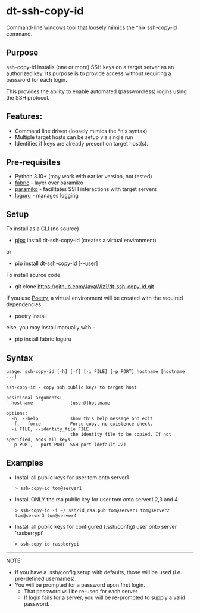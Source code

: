 # dt-ssh-copy-id

Command-line windows tool that loosely mimics the *nix ssh-copy-id command.


## Purpose

ssh-copy-id installs (one or more) SSH keys on a target server as an authorized key. Its purpose is to provide access without requiring a password for each login. 

This provides the ability to enable automated (passwordless) logins using the SSH protocol.

## Features:

- Command line driven (loosely mimics the *nix syntax)
- Multiple target hosts can be setup via single run
- Identifies if keys are already present on target host(s).

## Pre-requisites

- Python 3.10+ (may work with earlier version, not tested)
- [fabric](https://www.fabfile.org/) - layer over paramiko
- [paramiko](https://www.paramiko.org/) - facilitates SSH interactions with target servers
- [loguru](https://github.com/Delgan/loguru) - manages logging

## Setup
To install as a CLI (no source)
- [pipx](https://github.com/pypa/pipx) install dt-ssh-copy-id   (creates a virtual environment)

or

- pip install dt-ssh-copy-id [--user]


To install source code
- git clone https://github.com/JavaWiz1/dt-ssh-copy-id.git

If you use [Poetry](https://python-poetry.org/), a virtual environment will be created with the required dependencies.
- poetry install

else, you may install manually with - 
- pip install fabric loguru


## Syntax
```
usage: ssh-copy-id [-h] [-f] [-i FILE] [-p PORT] hostname [hostname ...]

ssh-copy-id - copy ssh public keys to target host

positional arguments:
  hostname              [user@]hostname

options:
  -h, --help            show this help message and exit
  -f, --force           Force copy, no existence check.
  -i FILE, --identity_file FILE
                        the identity file to be copied. If not specified, adds all keys.
  -p PORT, --port PORT  SSH port (default 22)
```

## Examples

- Install all public keys for user tom onto server1

    ```> ssh-copy-id tom@server1```

- Install ONLY the rsa public key for user tom onto server1,2,3 and 4

    ```> ssh-copy-id -i ~/.ssh/id_rsa.pub tom@server1 tom@server2 tom@server3 tom@server4```

- Install all public keys for configured (.ssh/config) user onto server 'rasberrypi'
  
  ```> ssh-copy-id raspberypi```
---

NOTE:
  - If you have a .ssh/config setup with defaults, those will be used (i.e. pre-defined usernames).
  - You will be prompted for a password upon first login.  
      - That password will be re-used for each server
      - If login fails for a server, you will be re-prompted to supply a valid password.
